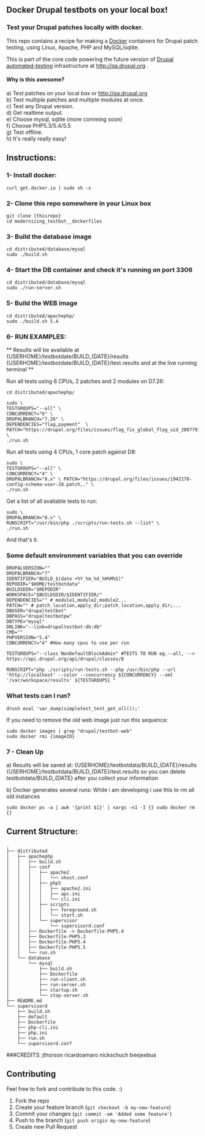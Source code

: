 ## Docker Drupal testbots on your local box!

### Test your Drupal patches locally with docker.

This repo contains a recipe for making a [Docker](http://docker.io) containers for Drupal patch testing, using Linux, Apache, PHP and MySQL/sqlite. 

This is part of the core code powering the future version of [Drupal automated-testing](https://drupal.org/automated-testing) infrastructure at http://qa.drupal.org .

#### Why is this awesome?
a) Test patches on your local box or http://qa.drupal.org  
b) Test multiple patches and multiple modules at once.      
c) Test any Drupal version.  
d) Get realtime output.  
e) Choose mysql, sqlite (more comming soon)  
f) Choose PHP5.3/5.4/5.5  
g) Test offline.   
h) It's really really easy!

## Instructions:

### 1- Install docker:
```
curl get.docker.io | sudo sh -x
```

### 2- Clone this repo somewhere in your Linux box
```
git clone {thisrepo}
cd modernizing_testbot__dockerfiles
```
### 3- Build the database image 
```
cd distributed/database/mysql
sudo ./build.sh 
```
### 4- Start the DB container and check it's running on port 3306
```
cd distributed/database/mysql
sudo ./run-server.sh 
```

### 5- Build the WEB image
```
cd distributed/apachephp/
sudo ./build.sh 5.4
```
### 6- RUN EXAMPLES:

** Results will be available at 
{USERHOME}/testbotdate/BUILD_{DATE}/results 
{USERHOME}/testbotdate/BUILD_{DATE}/test.results 
and at the live running terminal **

Run all tests using 6 CPUs, 2 patches and 2 modules on D7.26:  
```
cd distributed/apachephp/

sudo \
TESTGROUPS="--all" \
CONCURRENCY="6" \
DRUPALBRANCH="7.26" \
DEPENDENCIES="flag,payment"  \
PATCH="https://drupal.org/files/issues/flag_fix_global_flag_uid_2087797_3.patch,sites/all/modules/flag;https://drupal.org/files/issues/payment_2114785_8.patch,sites/all/modules/payment" \
./run.sh 
```
Run all tests using 4 CPUs, 1 core patch against D8:   
```
sudo \
TESTGROUPS="--all" \
CONCURRENCY="4" \
DRUPALBRANCH="8.x" \ PATCH="https://drupal.org/files/issues/1942178-config-schema-user-28.patch,." \
./run.sh
```
Get a list of all avaliable tests to run:
```
sudo \
DRUPALBRANCH="8.x" \
RUNSCRIPT="/usr/bin/php ./scripts/run-tests.sh --list" \
./run.sh
```

And that's it.


### Some default environment variables that you can override

```
DRUPALVERSION=""
DRUPALBRANCH="7"
IDENTIFIER="BUILD_$(date +%Y_%m_%d_%H%M%S)"
REPODIR="$HOME/testbotdata"
BUILDSDIR="$REPODIR"
WORKSPACE="$BUILDSDIR/$IDENTIFIER/"
DEPENDENCIES="" # module1,module2,module2...
PATCH="" # patch_location,apply_dir;patch_location,apply_dir;...
DBUSER="drupaltestbot" 
DBPASS="drupaltestbotpw"
DBTYPE="mysql"
DBLINK="--link=drupaltestbot-db:db"
CMD=""
PHPVERSION="5.4"
CONCURRENCY="4" #How many cpus to use per run

TESTGROUPS="--class NonDefaultBlockAdmin" #TESTS TO RUN eg.--all, --> https://api.drupal.org/api/drupal/classes/8

RUNSCRIPT="php ./scripts/run-tests.sh --php /usr/bin/php --url 'http://localhost' --color --concurrency ${CONCURRENCY} --xml '/var/workspace/results' ${TESTGROUPS} "
```

### What tests can I run?
```
drush eval 'var_dump(simpletest_test_get_all());'
```

If you need to remove the old web image just run this sequence:
```
sudo docker images | grep "drupal/testbot-web"
sudo docker rmi {imageID}
```

### 7 - Clean Up 

a) Results will be saved at: 
{USERHOME}/testbotdata/BUILD_{DATE}/results 
{USERHOME}/testbotdata/BUILD_{DATE}/test.results 
so you can delete testbotdata/BUILD_{DATE} after you collect your information

b) Docker generates several runs: 
While i am developing i use this to rm all old instances
```
sudo docker ps -a | awk '{print $1}' | xargs -n1 -I {} sudo docker rm {}
``` 

## Current Structure:
```
.
├── distributed
│   ├── apachephp
│   │   ├── build.sh
│   │   ├── conf
│   │   │   ├── apache2
│   │   │   │   └── vhost.conf
│   │   │   ├── php5
│   │   │   │   ├── apache2.ini
│   │   │   │   ├── apc.ini
│   │   │   │   └── cli.ini
│   │   │   ├── scripts
│   │   │   │   ├── foreground.sh
│   │   │   │   └── start.sh
│   │   │   └── supervisor
│   │   │       └── supervisord.conf
│   │   ├── Dockerfile -> Dockerfile-PHP5.4
│   │   ├── Dockerfile-PHP5.3
│   │   ├── Dockerfile-PHP5.4
│   │   ├── Dockerfile-PHP5.5
│   │   └── run.sh
│   └── database
│       └── mysql
│           ├── build.sh
│           ├── Dockerfile
│           ├── run-client.sh
│           ├── run-server.sh
│           ├── startup.sh
│           └── stop-server.sh
├── README.md
└── supervisord
    ├── build.sh
    ├── default
    ├── Dockerfile
    ├── php-cli.ini
    ├── php.ini
    ├── run.sh
    └── supervisord.conf

```
###CREDITS:
jthorson
ricardoamaro
nickschuch
beejeebus


## Contributing
Feel free to fork and contribute to this code. :)

1. Fork the repo
2. Create your feature branch (`git checkout -b my-new-feature`)
3. Commit your changes (`git commit -am 'Added some feature'`)
4. Push to the branch (`git push origin my-new-feature`)
5. Create new Pull Request

